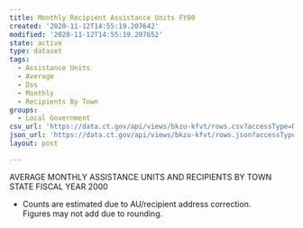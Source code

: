 ```yaml
---
title: Monthly Recipient Assistance Units FY00
created: '2020-11-12T14:55:19.207642'
modified: '2020-11-12T14:55:19.207652'
state: active
type: dataset
tags:
  - Assistance Units
  - Average
  - Dss
  - Monthly
  - Recipients By Town
groups:
  - Local Government
csv_url: 'https://data.ct.gov/api/views/bkzu-kfvt/rows.csv?accessType=DOWNLOAD'
json_url: 'https://data.ct.gov/api/views/bkzu-kfvt/rows.json?accessType=DOWNLOAD'
layout: post

---
```

AVERAGE MONTHLY ASSISTANCE UNITS AND RECIPIENTS BY TOWN						
STATE FISCAL YEAR 2000

*  Counts are estimated due to AU/recipient address correction.							
Figures may not add due to rounding.
